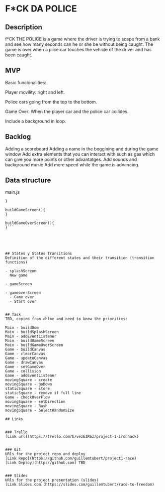 # F*CK DA POLICE

## Description

f*CK THE POLICE is a game where the driver is trying to scape from a bank and see how many seconds can he or she be without being caught.
The game is over when a plice car touches the vehicle of the driver and has been caught.

## MVP 
Basic funcionalities:

Player movility: right and left.

Police cars going from the top to the bottom.

Game Over: When the player car and the police car collides.

Include a background in loop.



## Backlog

Adding a scoreboard
Adding a name in the beggining and during the game window
Add extra elements that you can interact with such as gas which can give you more points or other advantatges.
Add sounds and background music
Add more speed while the game is advancing.


## Data structure

main.js

```buildSplashScreen(){
}

buildGameScreen(){
}

buildGameOverScreen(){
}```





## States y States Transitions
Definition of the different states and their transition (transition functions)

- splashScreen
  New game
  
- gameScreen

- gameoverScreen
  - Game over
  - Start over


## Task
TBD, copied from chloe and need to know the priorities:

Main - buildDom
Main - buildSplashScreen
Main - addEventListener
Main - buildGameScreen
Main - buildGameOverScreen
Game - buildCanvas
Game - clearCanvas
Game - updateCanvas
Game - drawCanvas
Game - setGameOver
Game - collision
Game - addEventListener
movingSquare - create
movingSquare - goDown
staticSquare - store
staticSquare - remove if full line
Game - checkOverFlow
movingSquare - setDirection
movingSquare - Rush
movingSquare - SelectRandomSize

## Links


### Trello
[Link url](https://trello.com/b/vezEIR6z/project-1-ironhack)


### Git
URls for the project repo and deploy
[Link Repo](https://github.com/guillemtubert/project1-race)
[Link Deploy](http://github.com) TBD


### Slides
URls for the project presentation (slides)
[Link Slides.com](https://slides.com/guillemtubert/race-to-freedom)
